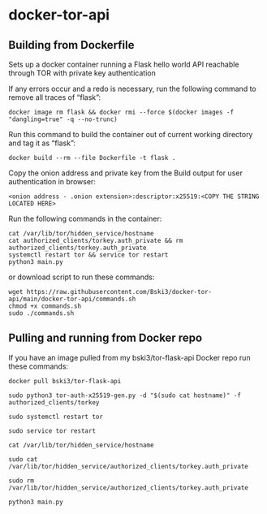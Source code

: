 # docker-tor-api
## Building from Dockerfile
Sets up a docker container running a Flask hello world API reachable through TOR with private key authentication

If any errors occur and a redo is necessary, run the following command to remove all traces of “flask”:
```
docker image rm flask && docker rmi --force $(docker images -f "dangling=true" -q --no-trunc)
```
Run this command to build the container out of current working directory and tag it as “flask”:
```
docker build --rm --file Dockerfile -t flask . 
```
Copy the onion address and private key from the Build output for user authentication in browser:
```
<onion address - .onion extension>:descriptor:x25519:<COPY THE STRING LOCATED HERE>
```
Run the following commands in the container:
```
cat /var/lib/tor/hidden_service/hostname 
cat authorized_clients/torkey.auth_private && rm authorized_clients/torkey.auth_private
systemctl restart tor && service tor restart
python3 main.py
```
or download script to run these commands:
```
wget https://raw.githubusercontent.com/Bski3/docker-tor-api/main/docker-tor-api/commands.sh
chmod +x commands.sh
sudo ./commands.sh
```

## Pulling and running from Docker repo
If you have an image pulled from my bski3/tor-flask-api Docker repo run these commands:
```
docker pull bski3/tor-flask-api
```
```
sudo python3 tor-auth-x25519-gen.py -d "$(sudo cat hostname)" -f authorized_clients/torkey
```
```
sudo systemctl restart tor
```
```
sudo service tor restart
```
```
cat /var/lib/tor/hidden_service/hostname
```
```
sudo cat /var/lib/tor/hidden_service/authorized_clients/torkey.auth_private
```
```
sudo rm /var/lib/tor/hidden_service/authorized_clients/torkey.auth_private
```
```
python3 main.py
```
